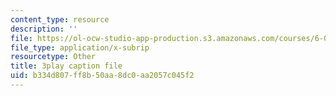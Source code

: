 ```yaml
---
content_type: resource
description: ''
file: https://ol-ocw-studio-app-production.s3.amazonaws.com/courses/6-042j-mathematics-for-computer-science-spring-2015/b334d807ff8b50aa8dc0aa2057c045f2_CdhuVhWTSMI.vtt
file_type: application/x-subrip
resourcetype: Other
title: 3play caption file
uid: b334d807-ff8b-50aa-8dc0-aa2057c045f2
---
```

